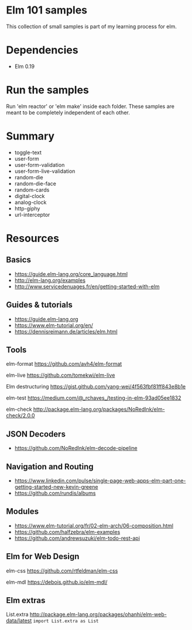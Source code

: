 Elm 101 samples
===============

This collection of small samples is part of my learning process for elm.

# Dependencies

- Elm 0.19

# Run the samples

Run 'elm reactor' or 'elm make' inside each folder.
These samples are meant to be completely independent of each other.

# Summary

- toggle-text
- user-form
- user-form-validation
- user-form-live-validation
- random-die
- random-die-face
- random-cards
- digital-clock
- analog-clock
- http-giphy
- url-interceptor

# Resources

Basics
------

- https://guide.elm-lang.org/core_language.html
- http://elm-lang.org/examples
- http://www.servicedenuages.fr/en/getting-started-with-elm

Guides & tutorials
------------------

- https://guide.elm-lang.org
- https://www.elm-tutorial.org/en/
- https://dennisreimann.de/articles/elm.html


Tools
-----

elm-format
https://github.com/avh4/elm-format

elm-live
https://github.com/tomekwi/elm-live

Elm destructuring
https://gist.github.com/yang-wei/4f563fbf81ff843e8b1e

elm-test
https://medium.com/@_rchaves_/testing-in-elm-93ad05ee1832

elm-check
http://package.elm-lang.org/packages/NoRedInk/elm-check/2.0.0


JSON Decoders
-------------

- https://github.com/NoRedInk/elm-decode-pipeline


Navigation and Routing
----------------------

- https://www.linkedin.com/pulse/single-page-web-apps-elm-part-one-getting-started-new-kevin-greene
- https://github.com/rundis/albums


Modules
-------

- https://www.elm-tutorial.org/fr/02-elm-arch/06-composition.html
- https://github.com/halfzebra/elm-examples
- https://github.com/andrewsuzuki/elm-todo-rest-api


Elm for Web Design
------------------

elm-css
https://github.com/rtfeldman/elm-css

elm-mdl
https://debois.github.io/elm-mdl/


Elm extras
----------

List.extra
http://package.elm-lang.org/packages/ohanhi/elm-web-data/latest
`import List.extra as List`
